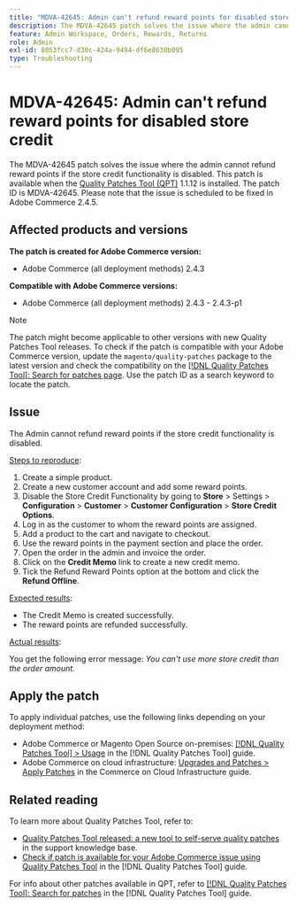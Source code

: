 ```yaml
---
title: "MDVA-42645: Admin can't refund reward points for disabled store credit"
description: The MDVA-42645 patch solves the issue where the admin cannot refund reward points if the store credit functionality is disabled. This patch is available when the [Quality Patches Tool (QPT)](https://experienceleague.adobe.com/en/docs/commerce-operations/tools/quality-patches-tool/quality-patches-tool-to-self-serve-quality-patches) 1.1.12 is installed. The patch ID is MDVA-42645. Please note that the issue is scheduled to be fixed in Adobe Commerce 2.4.5.
feature: Admin Workspace, Orders, Rewards, Returns
role: Admin
exl-id: 8053fcc7-d30c-424a-9494-df6e8630b095
type: Troubleshooting
---
```

# MDVA-42645: Admin can't refund reward points for disabled store credit

The MDVA-42645 patch solves the issue where the admin cannot refund reward points if the store credit functionality is disabled. This patch is available when the [Quality Patches Tool (QPT)](https://experienceleague.adobe.com/en/docs/commerce-operations/tools/quality-patches-tool/quality-patches-tool-to-self-serve-quality-patches) 1.1.12 is installed. The patch ID is MDVA-42645. Please note that the issue is scheduled to be fixed in Adobe Commerce 2.4.5.

## Affected products and versions

**The patch is created for Adobe Commerce version:**

* Adobe Commerce (all deployment methods) 2.4.3

**Compatible with Adobe Commerce versions:**

* Adobe Commerce (all deployment methods) 2.4.3 - 2.4.3-p1

>[!NOTE]
>
>The patch might become applicable to other versions with new Quality Patches Tool releases. To check if the patch is compatible with your Adobe Commerce version, update the `magento/quality-patches` package to the latest version and check the compatibility on the [[!DNL Quality Patches Tool]: Search for patches page](https://experienceleague.adobe.com/en/docs/commerce-operations/tools/quality-patches-tool/quality-patches-tool-to-self-serve-quality-patches). Use the patch ID as a search keyword to locate the patch.

## Issue

The Admin cannot refund reward points if the store credit functionality is disabled.

<u>Steps to reproduce</u>:

1. Create a simple product.
1. Create a new customer account and add some reward points.
1. Disable the Store Credit Functionality by going to **Store** > Settings > **Configuration** > **Customer** > **Customer Configuration** > **Store Credit Options**.
1. Log in as the customer to whom the reward points are assigned.
1. Add a product to the cart and navigate to checkout.
1. Use the reward points in the payment section and place the order.
1. Open the order in the admin and invoice the order.
1. Click on the **Credit Memo** link to create a new credit memo.
1. Tick the Refund Reward Points option at the bottom and click the **Refund Offline**.

<u>Expected results</u>:

* The Credit Memo is created successfully.
* The reward points are refunded successfully.

<u>Actual results</u>:

You get the following error message: *You can't use more store credit than the order amount.*

## Apply the patch

To apply individual patches, use the following links depending on your deployment method:

* Adobe Commerce or Magento Open Source on-premises: [[!DNL Quality Patches Tool] > Usage](/help/tools/quality-patches-tool/usage.md) in the [!DNL Quality Patches Tool] guide.
* Adobe Commerce on cloud infrastructure: [Upgrades and Patches > Apply Patches](https://experienceleague.adobe.com/docs/commerce-cloud-service/user-guide/develop/upgrade/apply-patches.html) in the Commerce on Cloud Infrastructure guide.

## Related reading

To learn more about Quality Patches Tool, refer to:

* [Quality Patches Tool released: a new tool to self-serve quality patches](https://experienceleague.adobe.com/en/docs/commerce-operations/tools/quality-patches-tool/quality-patches-tool-to-self-serve-quality-patches) in the support knowledge base.
* [Check if patch is available for your Adobe Commerce issue using Quality Patches Tool](/help/tools/quality-patches-tool/patches-available-in-qpt/check-patch-for-magento-issue-with-magento-quality-patches.md) in the [!DNL Quality Patches Tool] guide.

For info about other patches available in QPT, refer to [[!DNL Quality Patches Tool]: Search for patches](https://experienceleague.adobe.com/tools/commerce-quality-patches/index.html) in the [!DNL Quality Patches Tool] guide.
